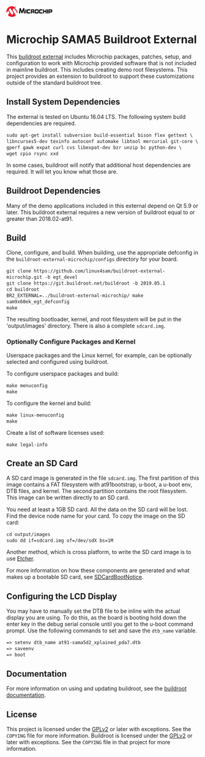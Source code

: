![Microchip](docs/microchip_logo.png)

# Microchip SAMA5 Buildroot External

This [buildroot external][1] includes Microchip packages, patches, setup, and
configuration to work with Microchip provided software that is not included in
mainline buildroot.  This includes creating demo root filesystems. This project
provides an extension to buildroot to support these customizations outside of
the standard buildroot tree.


## Install System Dependencies

The external is tested on Ubuntu 16.04 LTS.  The following system build
dependencies are required.

    sudo apt-get install subversion build-essential bison flex gettext \
    libncurses5-dev texinfo autoconf automake libtool mercurial git-core \
    gperf gawk expat curl cvs libexpat-dev bzr unzip bc python-dev \
    wget cpio rsync xxd

In some cases, buildroot will notify that additional host dependencies are
required.  It will let you know what those are.


## Buildroot Dependencies

Many of the demo applications included in this external depend on Qt 5.9 or
later.  This buildroot external requires a new version of buildroot equal to or
greater than 2018.02-at91.


## Build

Clone, configure, and build.  When building, use the appropriate defconfig in
the `buildroot-external-microchip/configs` directory for your board.

    git clone https://github.com/linux4sam/buildroot-external-microchip.git -b egt_devel
    git clone https://git.buildroot.net/buildroot -b 2019.05.1
    cd buildroot
    BR2_EXTERNAL=../buildroot-external-microchip/ make sam9x60ek_egt_defconfig
    make

The resulting bootloader, kernel, and root filesystem will be put in the
'output/images' directory.  There is also a complete `sdcard.img`.

### Optionally Configure Packages and Kernel

Userspace packages and the Linux kernel, for example, can be optionally selected
and configured using buildroot.

To configure userspace packages and build:

    make menuconfig
    make


To configure the kernel and build:

    make linux-menuconfig
    make


Create a list of software licenses used:

    make legal-info


## Create an SD Card

A SD card image is generated in the file `sdcard.img`.  The first partition of
this image contains a FAT filesystem with at91bootstrap, u-boot, a u-boot env,
DTB files, and kernel. The second partition contains the root filesystem. This
image can be written directly to an SD card.

You need at least a 1GB SD card. All the data on the SD card will be
lost. Find the device node name for your card.  To copy the image on the SD
card:

    cd output/images
    sudo dd if=sdcard.img of=/dev/sdX bs=1M

Another method, which is cross platform, to write the SD card image is to use
[Etcher][5].

For more information on how these components are generated and what makes up a
bootable SD card, see [SDCardBootNotice][4].

## Configuring the LCD Display

You may have to manually set the DTB file to be inline with the actual display
you are using.  To do this, as the board is booting hold down the enter key in
the debug serial console until you get to the u-boot command prompt.  Use the
following commands to set and save the `dtb_name` variable.

    => setenv dtb_name at91-sama5d2_xplained_pda7.dtb
    => saveenv
    => boot


## Documentation

For more information on using and updating buildroot, see the [buildroot
documentation][3].


## License

This project is licensed under the [GPLv2][2] or later with exceptions.  See the
`COPYING` file for more information.  Buildroot is licensed under the [GPLv2][2]
or later with exceptions. See the `COPYING` file in that project for more
information.


[1]: https://buildroot.org/downloads/manual/manual.html#outside-br-custom
[2]: https://www.gnu.org/licenses/old-licenses/gpl-2.0.en.html
[3]: https://buildroot.org/docs.html
[4]: http://www.at91.com/linux4sam/bin/view/Linux4SAM/SDCardBootNotice
[5]: https://etcher.io/